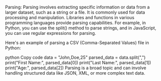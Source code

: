 Parsing:
Parsing involves extracting specific information or data from a larger dataset, such as a string or a file. It is commonly used for data processing and manipulation. Libraries and functions in various programming languages provide parsing capabilities. For example, in Python, you can use the split() method to parse strings, and in JavaScript, you can use regular expressions for parsing.

Here's an example of parsing a CSV (Comma-Separated Values) file in Python:

python
Copy code
data = "John,Doe,25"
parsed_data = data.split(",")
print("First Name:", parsed_data[0])
print("Last Name:", parsed_data[1])
print("Age:", parsed_data[2])
Parsing is a broad topic and can involve handling structured data like JSON, XML, or more complex text data.
